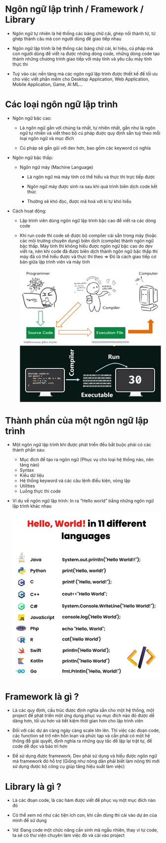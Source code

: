 # Ngôn ngữ lập trình / Framework / Library

- Ngôn ngữ tự nhiên là hệ thống các bảng chữ cái, ghép nối thành từ, từ ghép thành câu mà con người dùng để giao tiếp nhau

- Ngôn ngữ lập trình là hệ thống các bảng chữ cái, kí hiệu, cú pháp mà con người dùng để viết ra được những dòng code, những dòng code tạo thành những chương trình giao tiếp với máy tính và yêu cầu máy tính thực thi

- Tuỳ vào các nền tảng mà các ngôn ngữ lập trình được thiết kế để tối ưu cho việc viết phần mềm cho Desktop Application, Web Application, Mobile Application, Game, AI ML…

# Các loại ngôn ngữ lập trình

- Ngôn ngữ bậc cao:

  - Là ngôn ngữ gần với chúng ta nhất, tự nhiên nhất, gần như là ngôn ngữ tự nhiên và viết theo bộ cú pháp được quy định sẵn tuỳ theo mỗi loại ngôn ngữ và mục đích

  - Cú pháp sẽ gần gũi với dev hơn, bao gồm các keyword có nghĩa

- Ngôn ngữ bậc thấp:

  - Ngôn ngữ máy (Machine Language)

    - Là ngôn ngữ mà máy tính có thể hiểu và thực thi trực tiếp được

    - Ngôn ngữ máy được sinh ra sau khi quá trình biên dịch code kết thúc

    - Thường sẽ khó đọc, được mã hoá với kí tự khó hiểu

- Cách hoạt động:

  - Lập trình viên dùng ngôn ngữ lập trình bậc cao để viết ra các dòng code

  - Khi run code thì code sẽ được bộ compiler cài sẵn trong máy (hoặc các môi trường chuyên dụng) biên dịch (compile) thành ngôn ngữ bậc thấp.
    Máy tính thì không hiểu được ngôn ngữ bậc cao do dev viết ra, nên khi code đã được biên dịch thành ngôn ngữ bậc thấp thì máy đã có thể hiểu được và thực thi theo
    ⇒ Đó là cách giao tiếp cơ bản giữa lập trình viên và máy tính

    ![](/Programs/Stage1/images/nnlt-1.png)
    ![](/Programs/Stage1/images/nnlt-2.png)

# Thành phần của một ngôn ngữ lập trình

- Một ngôn ngữ lập trình khi được phát triển đều bắt buộc phải có các thành phần sau:

  - Mục đích để tạo ra ngôn ngữ (Phục vụ cho loại hệ thống nào, nên tảng nào)
  - Syntax
  - Kiểu dữ liệu
  - Hệ thống keyword và các câu lệnh điều kiện, vòng lặp
  - Utilities
  - Luồng thực thi code

- Ví dụ về ngôn ngữ lập trình: In ra "Hello world" bằng những ngôn ngữ lập trình khác nhau

  ![](/Programs/Stage1/images/nnlt.jpeg)

# Framework là gì ?

- Là các quy định, cấu trúc được định nghĩa sẵn cho một hệ thống, một project để phát triển một ứng dụng phục vụ mục đích nào đó được dễ dàng hơn, tối ưu hơn và tiết kiệm thời gian hơn cho lập trình viên

- Đối với các dự án càng ngày càng scale lớn lên. Thì việc các đoạn code, các function sẽ trở nên hỗn loạn và phức tạp và cần phải có một hệ thống để giải quyết, định nghĩa ra những quy tắc để lập lại trật tự, để code dễ đọc và bảo trì hơn

- Để sử dụng được framework. Dev phải sử dụng và hiểu được ngôn ngữ mà framework đó hỗ trợ (Giống như nông dân phải biết làm nông thì mới sử dụng được bộ công cụ giúp tăng hiệu suất làm việc)

# Library là gì ?

- Là các đoạn code, là các hàm được viết để phục vụ một mục đích nào đó

- Có thể xem nó như các tiện ích con, khi cần dùng thì cài vào dự án của mình để sử dụng

- Vd: Đang code một chức năng cần sinh mã ngẫu nhiên, thay vì tự code, ta sẽ có thư viện chuyên làm việc đó và cài vào project
